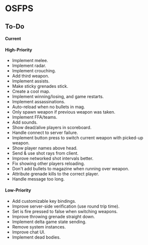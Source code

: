 # OSFPS

## To-Do

#### Current

#### High-Priority

* Implement melee.
* Implement radar.
* Implement crouching.
* Add third weapon.
* Implement assists.
* Make sticky grenades stick.
* Create a cool map.
* Implement winning/losing, and game restarts.
* Implement assassinations.
* Auto-reload when no bullets in mag.
* Only spawn weapon if previous weapon was taken.
* Implement FFA/teams.
* Add sounds.
* Show dead/alive players in scoreboard.
* Handle connect to server failure.
* Implement button press to switch current weapon with picked-up weapon.
* Show player names above head.
* Send & use shot rays from client.
* Improve networked shot intervals better.
* Fix showing other players reloading.
* Don't add bullets to magazine when running over weapon.
* Attribute grenade kills to the correct player.
* Handle message too long.

#### Low-Priority

* Add customizable key bindings.
* Improve server-side verification (use round trip time).
* Set is fire pressed to false when switching weapons.
* Improve throwing grenade straight down.
* Implement delta game state sending.
* Remove system instances.
* Improve chat UI.
* Implement dead bodies.